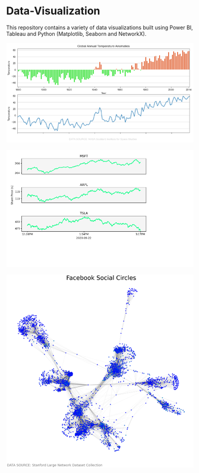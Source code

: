 # Data-Visualization
This repository contains a variety of data visualizations built using Power BI, Tableau and Python (Matplotlib, Seaborn and NetworkX). 
<br><br>
![alt text](https://github.com/wesleyLaurence/Data-Visualization/blob/main/images/Global%20Temperature%20Anomalies.png) 
<br><br>
![alt text](https://github.com/wesleyLaurence/Stock-Market-Analytics/blob/master/data/stock-prices.png?raw=true)
<br><br>
![alt text](https://github.com/wesleyLaurence/Data-Visualization/blob/main/images/facebook_social_network.png)

